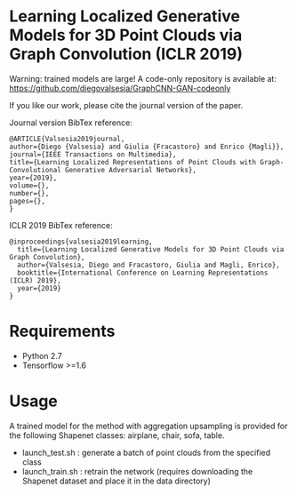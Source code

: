 # Learning Localized Generative Models for 3D Point Clouds via Graph Convolution (ICLR 2019)

Warning: trained models are large! A code-only repository is available at: https://github.com/diegovalsesia/GraphCNN-GAN-codeonly

If you like our work, please cite the journal version of the paper.

Journal version BibTex reference:
```
@ARTICLE{Valsesia2019journal,
author={Diego {Valsesia} and Giulia {Fracastoro} and Enrico {Magli}},
journal={IEEE Transactions on Multimedia},
title={Learning Localized Representations of Point Clouds with Graph-Convolutional Generative Adversarial Networks},
year={2019},
volume={},
number={},
pages={},
}
```

ICLR 2019 BibTex reference:
```
@inproceedings{valsesia2019learning,
  title={Learning Localized Generative Models for 3D Point Clouds via Graph Convolution},
  author={Valsesia, Diego and Fracastoro, Giulia and Magli, Enrico},
  booktitle={International Conference on Learning Representations (ICLR) 2019},
  year={2019}
}
```

# Requirements

  - Python 2.7
  - Tensorflow >=1.6 

# Usage
  
  A trained model for the method with aggregation upsampling is provided for the following Shapenet classes: airplane, chair, sofa, table.
  - launch_test.sh : generate a batch of point clouds from the specified class 
  - launch_train.sh : retrain the network (requires downloading the Shapenet dataset and place it in the data directory)
